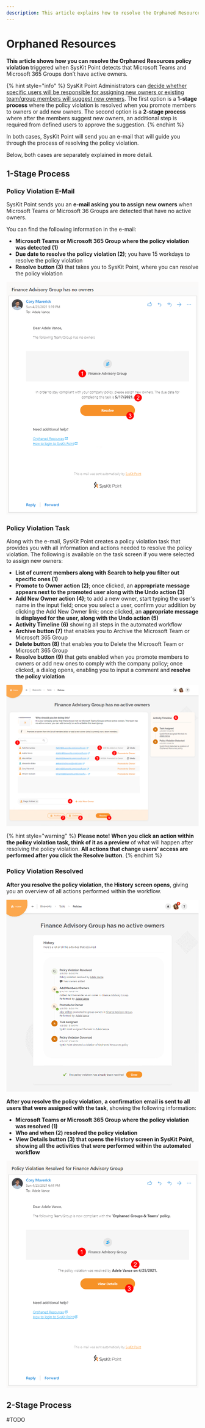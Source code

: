 ```yaml
---
description: This article explains how to resolve the Orphaned Resources policy violation in SysKit Point.
---
```


# Orphaned Resources

**This article shows how you can resolve the Orphaned Resources policy violation** triggered when SysKit Point detects that Microsoft Teams and Microsoft 365 Groups don’t have active owners. 

{% hint style="info" %}
SysKit Point Administrators can [decide whether specific users will be responsible for assigning new owners or existing team/group members will suggest new owners](set-up-automated-workflows.md).
The first option is a **1-stage process** where the policy violation is resolved when you promote members to owners or add new owners.
The second option is a **2-stage process** where after the members suggest new owners, an additional step is required from defined users to approve the suggestion. 
{% endhint %}

In both cases, SysKit Point will send you an e-mail that will guide you through the process of resolving the policy violation. 

Below, both cases are separately explained in more detail.

## 1-Stage Process

### Policy Violation E-Mail

SysKit Point sends you an **e-mail asking you to assign new owners** when Microsoft Teams or Microsoft 36 Groups are detected that have no active owners.

You can find the following information in the e-mail:
* **Microsoft Teams or Microsoft 365 Group where the policy violation was detected (1)**
* **Due date to resolve the policy violation (2)**; you have 15 workdays to resolve the policy violation
* **Resolve button (3)** that takes you to SysKit Point, where you can resolve the policy violation

![ Policy Violation E-mail](../../.gitbook/assets/orphaned_resources-assign_owners_email.png)

### Policy Violation Task

Along with the e-mail, SysKit Point creates a policy violation task that provides you with all information and actions needed to resolve the policy violation. 
The following is available on the task screen if you were selected to assign new owners:
* **List of current members along with Search to help you filter out specific ones (1)**
* **Promote to Owner action (2)**; once clicked, an **appropriate message appears next to the promoted user along with the Undo action (3)**
* **Add New Owner action (4)**; to add a new owner, start typing the user's name in the input field; once you select a user, confirm your addition by clicking the Add New Owner link; once clicked, an **appropriate message is displayed for the user, along with the Undo action (5)**
* **Activity Timeline (6)** showing all steps in the automated workflow
* **Archive button (7)** that enables you to Archive the Microsoft Team or Microsoft 365 Group
* **Delete button (8)** that enables you to Delete the Microsoft Team or Microsoft 365 Group
* **Resolve button (9)** that gets enabled when you promote members to owners or add new ones to comply with the company policy; once clicked, a dialog opens, enabling you to input a comment and **resolve the policy violation**

![Policy Violation Task](../../.gitbook/assets/orphaned_resources-policy_violation_task.png)

{% hint style="warning" %}
**Please note!**
**When you click an action within the policy violation task, think of it as a preview** of what will happen after resolving the policy violation.
**All actions that change users' access are performed after you click the Resolve button**. 
{% endhint %}

### Policy Violation Resolved

**After you resolve the policy violation, the History screen opens**, giving you an overview of all actions performed within the workflow.

![Policy Violation History Screen](../../.gitbook/assets/orphaned_resources-policy-history_screen.png)

**After you resolve the policy violation**, **a confirmation email is sent to all users that were assigned with the task**, showing the following information:
* **Microsoft Teams or Microsoft 365 Group where the policy violation was resolved (1)**
* **Who and when (2) resolved the policy violation**
* **View Details button (3) that opens the History screen in SysKit Point, showing all the activities that were performed within the automated workflow**

![Policy Violation Resolved - E-mail](../../.gitbook/assets/orphaned_resources-confirmation_email.png)

## 2-Stage Process

#TODO